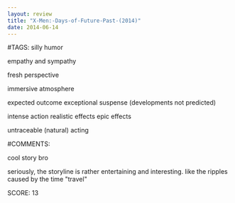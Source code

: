 ```yaml
---
layout: review
title: "X-Men:-Days-of-Future-Past-(2014)"
date: 2014-06-14
---
```


#TAGS:
silly humor

empathy and sympathy

fresh perspective

immersive atmosphere

expected outcome
exceptional suspense (developments not predicted)

intense action
realistic effects
epic effects

untraceable (natural) acting

#COMMENTS:

cool story bro

seriously, the storyline is rather entertaining and interesting. like the ripples caused by the time "travel"





SCORE:
13
